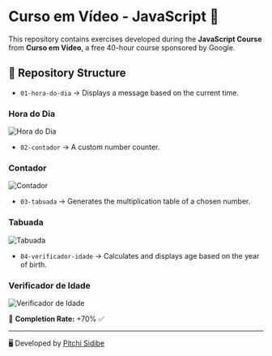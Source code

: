 # Curso em Vídeo - JavaScript 🚀

This repository contains exercises developed during the **JavaScript Course** from **Curso em Vídeo**, a free 40-hour course sponsored by Google.

## 📂 Repository Structure
- `01-hora-do-dia` → Displays a message based on the current time.
### Hora do Dia  
![Hora do Dia](previews/hora-do-dia.png)

- `02-contador` → A custom number counter.
### Contador  
![Contador](previews/contador.png)

- `03-tabuada` → Generates the multiplication table of a chosen number.
### Tabuada  
![Tabuada](previews/tabuada.png)

- `04-verificador-idade` → Calculates and displays age based on the year of birth.
### Verificador de Idade  
![Verificador de Idade](previews/verificador-idade.png)

📌 **Completion Rate:** +70% ✅

---
🖥️ Developed by [Pitchi Sidibe](https://github.com/Pitchi-Sidibe04)









